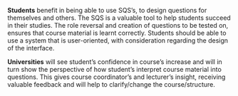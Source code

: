 **Students** benefit in being able to use SQS’s, to design questions for themselves and others. The SQS is a valuable tool to help students succeed in their studies. The role reversal and creation of questions to be tested on, ensures that course material is learnt correctly. Students should be able to use a system that is user-oriented, with consideration regarding the design of the interface.

**Universities** will see student’s confidence in course’s increase and will in turn show the perspective of how student’s interpret course material into questions. This gives course coordinator’s and lecturer’s insight, receiving valuable feedback and will help to clarify/change the course/structure. 
